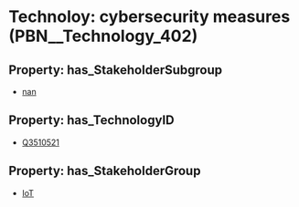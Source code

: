 # Technoloy: __cybersecurity measures__ (PBN__Technology_402)

## Property: has_StakeholderSubgroup

* [nan](PBN__TechSubgroup_7)

## Property: has_TechnologyID

* [Q3510521](Q3510521)

## Property: has_StakeholderGroup

* [IoT](PBN__TechGroup_16)

